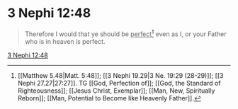 # 3 Nephi 12:48

> Therefore I would that ye should be <u>perfect</u>[^a] even as I, or your Father who is in heaven is perfect.

[3 Nephi 12:48](https://www.churchofjesuschrist.org/study/scriptures/bofm/3-ne/12?lang=eng&id=p48#p48)


[^a]: [[Matthew 5.48|Matt. 5:48]]; [[3 Nephi 19.29|3 Ne. 19:29 (28-29)]]; [[3 Nephi 27.27|27:27]]. TG [[God, Perfection of]]; [[God, the Standard of Righteousness]]; [[Jesus Christ, Exemplar]]; [[Man, New, Spiritually Reborn]]; [[Man, Potential to Become like Heavenly Father]].
